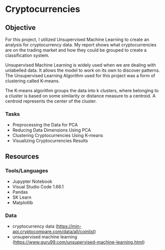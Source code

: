 # Cryptocurrencies

## Objective 
For this project, I utilized Unsupervised Machine Learning to create an analysis for cryptocurrency data.  My report shows what cryptocurrencies are on the trading market and how they could be grouped to create a classification system.

Unsupervised Machine Learning is widely used when we are dealing with unlabelled data.  It allows the model to work on its own to discover patterns.  The Unsupervised Learning Algorithm used for this project was a form of clustering called K-means.  

The K-means algorithm groups the data into k clusters, where belonging to a cluster is based on some similarity or distance measure to a centroid.  A centroid represents the center of the cluster.

### Tasks
- Preprocessing the Data for PCA
- Reducing Data Dimensions Using PCA
- Clustering Cryptocurrencies Using K-means
- Visualizing Cryptocurrencies Results

## Resources
### Tools/Languages
- Jupypter Notebook
- Visual Studio Code 1.66.1 
- Pandas
- SK Learn
- Matplotlib

 ### Data
 - cryptocurrency data (https://min-api.cryptocompare.com/data/all/coinlist)
 - unsupervised machine learning (https://www.guru99.com/unsupervised-machine-learning.html)
